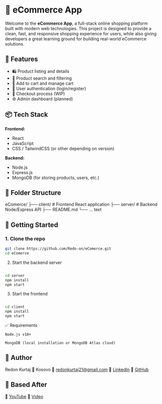 # 🛒 eCommerce App

Welcome to the **eCommerce App**, a full-stack online shopping platform built with modern web technologies. This project is designed to provide a clean, fast, and responsive shopping experience for users, while also giving developers a great learning ground for building real-world eCommerce solutions.

## 🔧 Features

- 🛍️ Product listing and details  
- 🔎 Product search and filtering  
- 🧺 Add to cart and manage cart  
- 👤 User authentication (login/register)  
- 🛒 Checkout process (WIP)  
- ⚙️ Admin dashboard (planned)  

## 📦 Tech Stack

**Frontend:**  
- React  
- JavaScript  
- CSS / TailwindCSS (or other depending on version)  

**Backend:**  
- Node.js  
- Express.js  
- MongoDB (for storing products, users, etc.)  

## 📁 Folder Structure

eComerce/
├── client/ # Frontend React application
├── server/ # Backend Node/Express API
├── README.md
└── ...
text


## 🚀 Getting Started

### 1. Clone the repo
```bash
git clone https://github.com/Redo-on/eComerce.git
cd eComerce

```
2. Start the backend server
```bash

cd server
npm install
npm start
```
3. Start the frontend
```bash

cd client
npm install
npm start
```
✅ Requirements

    Node.js v18+

    MongoDB (local installation or MongoDB Atlas cloud)

## 🧠 Author

Redon Kurtaj
📍 Kosovo
📧 redonkurtaj21@gmail.com
🔗 [LinkedIn](https://www.linkedin.com/in/redonkurtaj/)
🐙 [GitHub](https://github.com/Redo-on)

## 🙌 Based After

🔗 [YouTube](https://www.youtube.com/@LearningPartnerDigital)
🔗 [Video](https://youtu.be/RzgYWoZ3wh0?si=OTT2MrBBKrh-oenw)